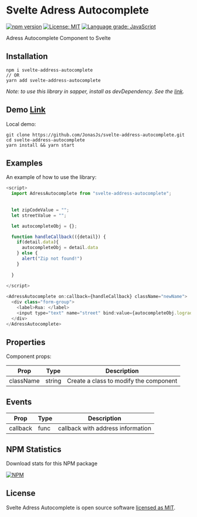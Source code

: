# Svelte Adress Autocomplete

[![npm version](https://badge.fury.io/js/svelte-address-autocomplete.svg)](https://www.npmjs.com/package/svelte-address-autocomplete)
[![License: MIT](https://img.shields.io/badge/License-MIT-yellow.svg)](https://github.com/JonasJs/svelte-address-autocomplete/blob/master/LICENSE)
[![Language grade: JavaScript](https://img.shields.io/lgtm/grade/javascript/github/jonasjs/svelte-adress-autocomplete.svg?logo=lgtm&logoWidth=18)](https://lgtm.com/projects/g/jonasjs/svelte-adress-autocomplete/context:javascript)



Adress Autocomplete Component to Svelte

## Installation

```
npm i svelte-address-autocomplete
// OR
yarn add svelte-address-autocomplete
```

<em>Note: to use this library in sapper, install as devDependency. See the [link](https://github.com/sveltejs/sapper-template#using-external-components).</em>

## Demo [Link](https://svelte-address-autocomplete.now.sh/)

Local demo:

```
git clone https://github.com/JonasJs/svelte-address-autocomplete.git
cd svelte-address-autocomplete
yarn install && yarn start
```

## Examples

An example of how to use the library:

```js
<script>
  import AdressAutocomplete from "svelte-address-autocomplete";
  
  
  let zipCodeValue = "";
  let streetValue = "";

  let autocompleteObj = {};

  function handleCallback(({detail}) {
    if(detail.data){
      autocompleteObj = detail.data
    } else {
      alert("Zip not found!")
    }
  
  }
  
</script>

<AdressAutocomplete on:callback={handleCallback} className="newName">
  <div class="form-group">
    <label>Rua: </label>
    <input type="text" name="street" bind:value={autocompleteObj.logradouro} />
  </div>
</AdressAutocomplete>

```

## Properties

Component props:

| Prop         | Type   | Description                                  |
| ------------ | ------ | -------------------------------------------- |
| className    | string | Create a class to modify the component       |

## Events

| Prop     | Type | Description                             |
| -------  | ---- | --------------------------------------- |
| callback | func | callback with address information       |

## NPM Statistics

Download stats for this NPM package

[![NPM](https://nodei.co/npm/svelte-adress-autocomplete.png)](https://nodei.co/npm/svelte-adress-autocomplete/)

## License

Svelte Adress Autocomplete is open source software [licensed as MIT](https://github.com/JonasJs/svelte-address-autocomplete/blob/master/LICENSEE).
